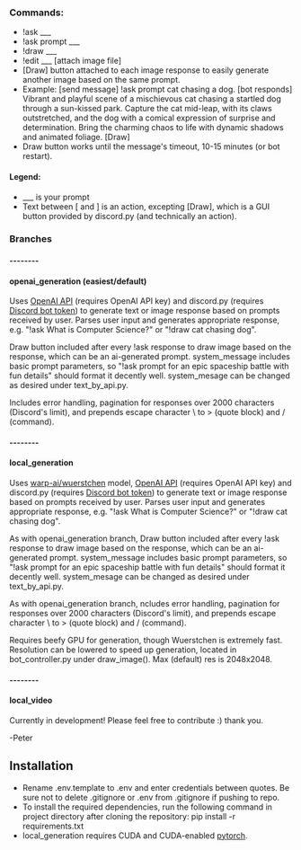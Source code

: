 <h3>Commands:</h3>
<ul>
<li>!ask ___</li>
<li>!ask prompt ___</li>
<li>!draw ___</li>
<li>!edit ___ [attach image file]</li>
<li>[Draw] button attached to each image response to easily generate another image based on the same prompt.</li>
<li>Example: [send message] !ask prompt cat chasing a dog. [bot responds] Vibrant and playful scene of a mischievous cat chasing a startled dog through a sun-kissed park. Capture the cat mid-leap, with its claws outstretched, and the dog with a comical expression of surprise and determination. Bring the charming chaos to life with dynamic shadows and animated foliage. [Draw]</li>
<li>Draw button works until the message's timeout, 10-15 minutes (or bot restart).</li>
</ul>

<h4>Legend:</h4>
<ul>
<li>___ is your prompt</li>
<li>Text between [ and ] is an action, excepting [Draw], which is a GUI button provided by discord.py (and technically an action).</li>
</ul>
<h3>Branches</h3>
<h4>--------</h4>
<h4>openai_generation (easiest/default)</h4>
<p>Uses <a href="https://platform.openai.com/">OpenAI API</a> (requires OpenAI API key) and discord.py (requires <a href="https://discord.com/developers/applications">Discord bot token</a>) to generate text or image response based on prompts received by user. Parses user input and generates appropriate response, e.g. "!ask What is Computer Science?" or "!draw cat chasing dog".</p>
<p>Draw button included after every !ask response to draw image based on the response, which can be an ai-generated prompt. system_message includes basic prompt parameters, so "!ask prompt for an epic spaceship battle with fun details" should format it decently well. system_mesage can be changed as desired under text_by_api.py.</p>
<p>Includes error handling, pagination for responses over 2000 characters (Discord's limit), and prepends escape character \ to > (quote block) and / (command).</p>
<h4>--------</h4>
<h4>local_generation</h4>
<p>Uses <a href="https://github.com/dome272/Wuerstchen">warp-ai/wuerstchen</a> model, <a href="https://platform.openai.com/">OpenAI API</a> (requires OpenAI API key) and discord.py (requires <a href="https://discord.com/developers/applications">Discord bot token</a>) to generate text or image response based on prompts received by user. Parses user input and generates appropriate response, e.g. "!ask What is Computer Science?" or "!draw cat chasing dog".</p>
<p>As with openai_generation branch, Draw button included after every !ask response to draw image based on the response, which can be an ai-generated prompt. system_message includes basic prompt parameters, so "!ask prompt for an epic spaceship battle with fun details" should format it decently well. system_mesage can be changed as desired under text_by_api.py.</p>
<p>As with openai_generation branch, ncludes error handling, pagination for responses over 2000 characters (Discord's limit), and prepends escape character \ to > (quote block) and / (command).</p>
<p>Requires beefy GPU for generation, though Wuerstchen is extremely fast. Resolution can be lowered to speed up generation, located in bot_controller.py under draw_image(). Max (default) res is 2048x2048.</p>
<h4>--------</h4>
<h4>local_video</h4>
<p>Currently in development! Please feel free to contribute :) thank you.</p>
<p>-Peter</p>

<h2>Installation</h2>
<ul>
<li>Rename .env.template to .env and enter credentials between quotes. Be sure not to delete .gitignore or .env from .gitignore if pushing to repo.</li>
<li>To install the required dependencies, run the following command in project directory after cloning the repository: pip install -r requirements.txt</li>
<li>local_generation requires CUDA and CUDA-enabled <a href="https://pytorch.org/">pytorch</a>.</la>
</ul>
